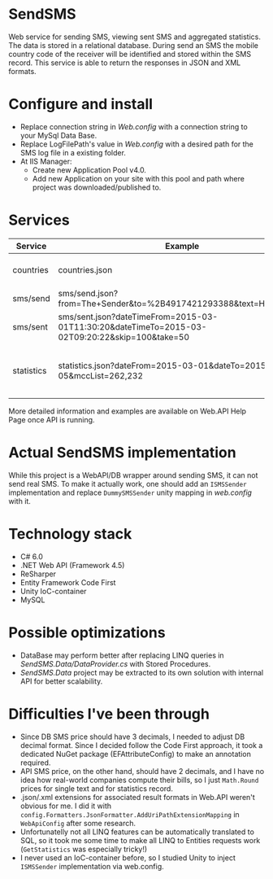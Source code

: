 # SendSMS
Web service for sending SMS, viewing sent SMS and aggregated statistics.
The data is stored in a relational database.
During send an SMS the mobile country code of the receiver will be identified and stored within the SMS record.
This service is able to return the responses in JSON and XML formats.

# Configure and install
- Replace connection string in _Web.config_ with a connection string to your MySql Data Base.
- Replace LogFilePath's value in _Web.config_ with a desired path for the SMS log file in a existing folder.
- At IIS Manager:
  - Create new Application Pool v4.0.
  - Add new Application on your site with this pool and path where project was downloaded/published to.

# Services
Service | Example | Description
--- | --- | ---
countries | countries.json | Gets the countries list.
sms/send | sms/send.json?from=The+Sender&to=%2B4917421293388&text=Hello+World | Sends the SMS.
sms/sent | sms/sent.json?dateTimeFrom=2015-03-01T11:30:20&dateTimeTo=2015-03-02T09:20:22&skip=100&take=50 | Gets the SMS sent earlier.
statistics | statistics.json?dateFrom=2015-03-01&dateTo=2015-03-05&mccList=262,232 | Gets the statistics for days and countries.
More detailed information and examples are available on Web.API Help Page once API is running.

# Actual SendSMS implementation
While this project is a WebAPI/DB wrapper around sending SMS, it can not send real SMS.
To make it actually work, one should add an `ISMSSender` implementation and replace `DummySMSSender` unity mapping in _web.config_ with it.

# Technology stack
- C# 6.0
- .NET Web API (Framework 4.5)
- ReSharper
- Entity Framework Code First
- Unity IoC-container
- MySQL

# Possible optimizations
- DataBase may perform better after replacing LINQ queries in _SendSMS.Data/DataProvider.cs_ with Stored Procedures.
- _SendSMS.Data_ project may be extracted to its own solution with internal API for better scalability.

# Difficulties I've been through
- Since DB SMS price should have 3 decimals, I needed to adjust DB decimal format. Since I decided follow the Code First approach, it took a dedicated NuGet package (EFAttributeConfig) to make an annotation required.
- API SMS price, on the other hand, should have 2 decimals, and I have no idea how real-world companies compute their bills, so I just `Math.Round` prices for single text and for statistics record.
- .json/.xml extensions for associated result formats in Web.API weren't obvious for me. I did it with `config.Formatters.JsonFormatter.AddUriPathExtensionMapping` in `WebApiConfig` after some research.
- Unfortunatelly not all LINQ features can be automatically translated to SQL, so it took me some time to make all LINQ to Entities requests work (`GetStatistics` was especially tricky!)
- I never used an IoC-container before, so I studied Unity to inject `ISMSSender` implementation via web.config.
